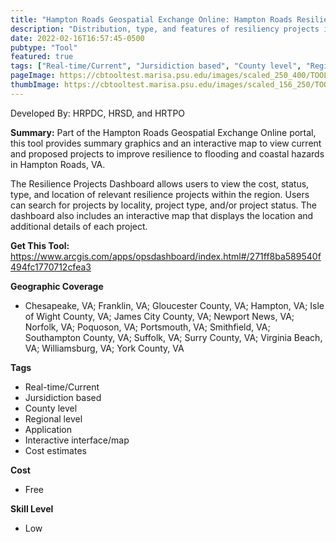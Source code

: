 ```yaml
---
title: "Hampton Roads Geospatial Exchange Online: Hampton Roads Resilience Projects Dashboard"
description: "Distribution, type, and features of resiliency projects in Hampton Roads"
date: 2022-02-16T16:57:45-0500
pubtype: "Tool"
featured: true
tags: ["Real-time/Current", "Jursidiction based", "County level", "Regional level", "Application", "Interactive interface/map", "Cost estimates"]
pageImage: https://cbtooltest.marisa.psu.edu/images/scaled_250_400/TOOLID_2.2_ScreenCapture-1.png
thumbImage: https://cbtooltest.marisa.psu.edu/images/scaled_156_250/TOOLID_2.2_ScreenCapture-1.png
---
```

Developed By: HRPDC, HRSD, and HRTPO

**Summary:** Part of the Hampton Roads Geospatial Exchange Online portal, this tool provides summary graphics and an interactive map to view current and proposed projects to improve resilience to flooding and coastal hazards in Hampton Roads, VA. 

The Resilience Projects Dashboard allows users to view the cost, status, type, and location of relevant resilience projects within the region. Users can search for projects by locality, project type, and/or project status. The dashboard also includes an interactive map that displays the location and additional details of each project.  

__**Get This Tool:**__ https://www.arcgis.com/apps/opsdashboard/index.html#/271ff8ba589540f494fc1770712cfea3

__**Geographic Coverage**__
- Chesapeake, VA; Franklin, VA; Gloucester County, VA; Hampton, VA; Isle of Wight County, VA; James City County, VA; Newport News, VA; Norfolk, VA; Poquoson, VA; Portsmouth, VA; Smithfield, VA; Southampton County, VA; Suffolk, VA; Surry County, VA; Virginia Beach, VA; Williamsburg, VA; York County, VA

__**Tags**__
-  Real-time/Current
-  Jursidiction based
-  County level
-  Regional level
-  Application
-  Interactive interface/map
-  Cost estimates

__**Cost**__
- Free

__**Skill Level**__
- Low
